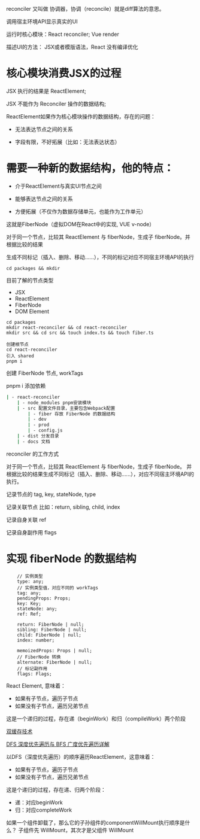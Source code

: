 reconciler 又叫做 协调器，协调（reconcile）就是diff算法的意思。

调用宿主环境API显示真实的UI

运行时核心模块：React reconciler; Vue render

描述UI的方法： JSX或者模版语法，React 没有编译优化


# 核心模块消费JSX的过程

JSX 执行的结果是 ReactElement;

JSX 不能作为 Reconciler 操作的数据结构;

ReactElement如果作为核心模块操作的数据结构，存在的问题：

* 无法表达节点之间的关系

* 字段有限，不好拓展（比如：无法表达状态）

# 需要一种新的数据结构，他的特点：

* 介于ReactElement与真实UI节点之间

* 能够表达节点之间的关系

* 方便拓展（不仅作为数据存储单元，也能作为工作单元）

这就是FiberNode（虚拟DOM在React中的实现, VUE v-node）

对于同一个节点，比较其 ReactElement 与 fiberNode，生成子 fiberNode。并根据比较的结果

生成不同标记（插入、删除、移动......），不同的标记对应不同宿主环境API的执行

```
cd packages && mkdir 
```

目前了解的节点类型
* JSX
* ReactElement
* FiberNode
* DOM Element

```
cd packages
mkdir react-reconciler && cd react-reconciler
mkdir src && cd src && touch index.ts && touch fiber.ts

创建根节点
cd react-reconciler
引入 shared
pnpm i 
```

创建 FiberNode 节点, workTags

pnpm i 添加依赖

```bash
| - react-reconciler
    | - node_modules pnpm安装模块
    | - src 配置文件目录，主要包含Webpack配置
        | - fiber 存放 FiberNode 的数据结构
        | - dev
        | - prod
        | - config.js
    | - dist 分发目录
    | - docs 文档
```

reconciler 的工作方式

对于同一个节点，比较其 ReactElement 与 fiberNode，生成子 fiberNode。
并根据比较的结果生成不同标记（插入、删除、移动......），对应不同宿主环境API的执行。

记录节点的 tag, key, stateNode, type

记录关联节点 比如：return, sibling, child, index

记录自身关联 ref

记录自身副作用 flags

# 实现 fiberNode 的数据结构
```
    // 实例类型
	type: any;
    // 实例类型值，对应不同的 workTags
	tag: any;
	pendingProps: Props;
	key: Key;
	stateNode: any;
	ref: Ref;

	return: FiberNode | null;
	sibling: FiberNode | null;
	child: FiberNode | null;
	index: number;

	memoizedProps: Props | null;
    // FiberNode 转换
	alternate: FiberNode | null;
    // 标记副作用
	flags: Flags;
```

React Element, 意味着：
- 如果有子节点，遍历子节点
- 如果没有子节点，遍历兄弟节点

这是一个递归的过程，存在递（beginWork）和归（compileWork）两个阶段


[双缓存技术](https://blog.csdn.net/wwwlyj123321/article/details/126447825)

[DFS 深度优先遍历与 BFS 广度优先遍历详解](https://houbb.github.io/2020/01/23/data-struct-learn-08-dfs-bfs)

以DFS（深度优先遍历）的顺序遍历ReactElement，这意味着：
* 如果有子节点，遍历子节点
* 如果没有子节点，遍历兄弟节点

这是个递归的过程，存在递、归两个阶段：
* 递：对应beginWork
* 归：对应completeWork

如果一个组件卸载了，那么它的子孙组件的componentWillMount执行顺序是什么？
子组件先 WillMount，其次才是父组件 WillMount